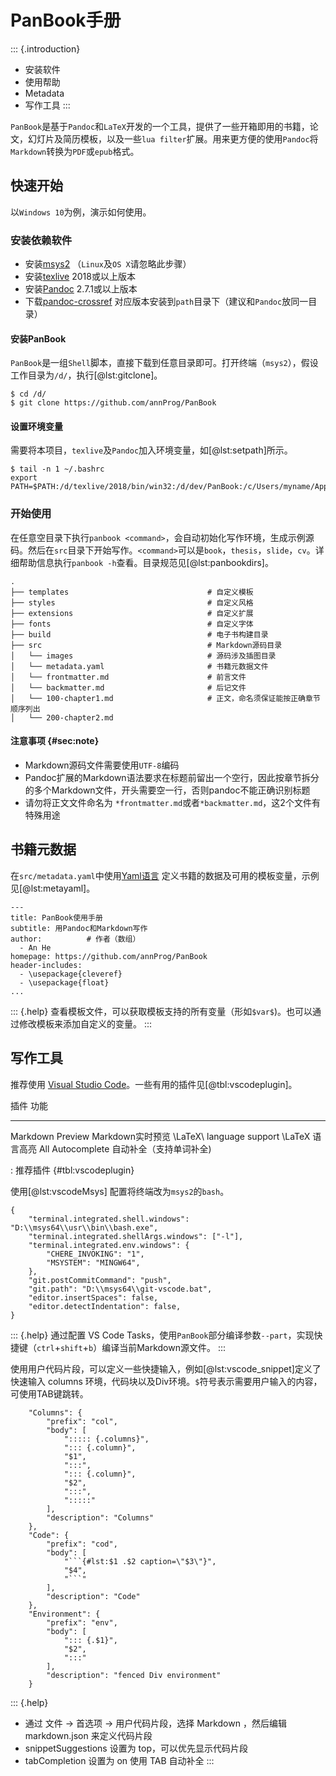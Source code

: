 
# PanBook手册

::: {.introduction}
- 安装软件
- 使用帮助
- Metadata
- 写作工具
:::

`PanBook`是基于`Pandoc`和`LaTeX`开发的一个工具，提供了一些开箱即用的书籍，论文，幻灯片及简历模板，以及一些`lua filter`扩展。用来更方便的使用`Pandoc`将`Markdown`转换为`PDF`或`epub`格式。

## 快速开始

以`Windows 10`为例，演示如何使用。

### 安装依赖软件

- 安装[msys2](https://www.msys2.org/) （`Linux`及`OS X`请忽略此步骤）
- 安装[texlive](http://mirror.ctan.org/systems/texlive/Images/) 2018或以上版本
- 安装[Pandoc](https://pandoc.org/installing.html) 2.7.1或以上版本
- 下载[pandoc-crossref](https://github.com/lierdakil/pandoc-crossref/releases) 对应版本安装到`path`目录下（建议和`Pandoc`放同一目录）

#### 安装PanBook

`PanBook`是一组`Shell`脚本，直接下载到任意目录即可。打开终端（`msys2`），假设工作目录为`/d/`，执行[@lst:gitclone]。

```{#lst:gitclone .bash caption="安装PanBook"}
$ cd /d/
$ git clone https://github.com/annProg/PanBook
```

#### 设置环境变量
需要将本项目，`texlive`及`Pandoc`加入环境变量，如[@lst:setpath]所示。

```{#lst:setpath .bash caption="设置环境变量"}
$ tail -n 1 ~/.bashrc
export PATH=$PATH:/d/texlive/2018/bin/win32:/d/dev/PanBook:/c/Users/myname/AppData/Local/Pandoc
```


### 开始使用
在任意空目录下执行`panbook <command>`，会自动初始化写作环境，生成示例源码。然后在`src`目录下开始写作。`<command>`可以是`book`，`thesis`，`slide`，`cv`。详细帮助信息执行`panbook -h`查看。目录规范见[@lst:panbookdirs]。

```{#lst:panbookdirs .bash caption="目录规范"}
.
├── templates                               # 自定义模板
├── styles                                  # 自定义风格
├── extensions                              # 自定义扩展
├── fonts                                   # 自定义字体
├── build                                   # 电子书构建目录
├── src                                     # Markdown源码目录
│   └── images                              # 源码涉及插图目录
│   └── metadata.yaml                       # 书籍元数据文件
│   └── frontmatter.md                      # 前言文件
│   └── backmatter.md                       # 后记文件
│   └── 100-chapter1.md                     # 正文，命名须保证能按正确章节顺序列出
│   └── 200-chapter2.md            
```

#### 注意事项 {#sec:note}

- Markdown源码文件需要使用`UTF-8`编码
- Pandoc扩展的Markdown语法要求在标题前留出一个空行，因此按章节拆分的多个Markdown文件，开头需要空一行，否则pandoc不能正确识别标题
- 请勿将正文文件命名为 `*frontmatter.md`或者`*backmatter.md`，这2个文件有特殊用途


## 书籍元数据
在`src/metadata.yaml`中使用[Yaml语言](http://www.ruanyifeng.com/blog/2016/07/yaml.html) 定义书籍的数据及可用的模板变量，示例见[@lst:metayaml]。
```{#lst:metayaml .yaml caption="Metadata"}
---
title: PanBook使用手册
subtitle: 用Pandoc和Markdown写作
author:          # 作者（数组）
  - An He
homepage: https://github.com/annProg/PanBook
header-includes:
  - \usepackage{cleveref}
  - \usepackage{float}
...
```

::: {.help}
查看模板文件，可以获取模板支持的所有变量（形如`$var$`)。也可以通过修改模板来添加自定义的变量。
:::

## 写作工具
推荐使用 [Visual Studio Code](https://code.visualstudio.com/)。一些有用的插件见[@tbl:vscodeplugin]。

插件                               功能
--------------------------      ------------------------
Markdown Preview                Markdown实时预览
\LaTeX\ language support        \LaTeX 语言高亮
All Autocomplete                自动补全（支持单词补全)

: 推荐插件 {#tbl:vscodeplugin}

使用[@lst:vscodeMsys] 配置将终端改为`msys2`的`bash`。

```{#lst:vscodeMsys .json caption="VS Code使用msys2"}
{
    "terminal.integrated.shell.windows": "D:\\msys64\\usr\\bin\\bash.exe",
    "terminal.integrated.shellArgs.windows": ["-l"],
    "terminal.integrated.env.windows": {
        "CHERE_INVOKING": "1",
        "MSYSTEM": "MINGW64",
	},
	"git.postCommitCommand": "push",
    "git.path": "D:\\msys64\\git-vscode.bat",
    "editor.insertSpaces": false,
	"editor.detectIndentation": false,
}  
```

::: {.help}
通过配置 VS Code Tasks，使用`PanBook`部分编译参数`--part`，实现快捷键（`ctrl`+`shift`+`b`）编译当前Markdown源文件。
:::

使用用户代码片段，可以定义一些快捷输入，例如[@lst:vscode_snippet]定义了快速输入 columns 环境，代码块以及Div环境。`$`符号表示需要用户输入的内容，可使用TAB键跳转。

```{#lst:vscode_snippet .json caption="VS Code 用户代码片段"}
	"Columns": {
		"prefix": "col",
		"body": [
			"::::: {.columns}",
			"::: {.column}",
			"$1",
			":::",
			"::: {.column}",
			"$2",
			":::",
			":::::"
		],
		"description": "Columns"
	},
	"Code": {
		"prefix": "cod",
		"body": [
			"```{#lst:$1 .$2 caption=\"$3\"}",
			"$4",
			"```"
		],
		"description": "Code"
	},
	"Environment": {
		"prefix": "env",
		"body": [
			"::: {.$1}",
			"$2",
			":::"
		],
		"description": "fenced Div environment"
	}
```

::: {.help}
- 通过 文件 -> 首选项 -> 用户代码片段，选择 Markdown ，然后编辑 markdown.json 来定义代码片段
- snippetSuggestions 设置为 top，可以优先显示代码片段
- tabCompletion 设置为 on 使用 TAB 自动补全
:::